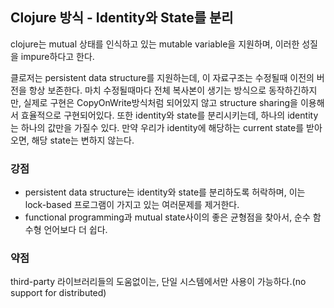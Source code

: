 ## Clojure 방식 - Identity와 State를 분리

clojure는 mutual 상태를 인식하고 있는 mutable variable을 지원하며, 이러한 성질을 impure하다고 한다.

클로저는 persistent data structure를 지원하는데, 이 자료구조는 수정될때 이전의 버전을 항상 보존한다. 마치 수정될때마다 전체 복사본이 생기는 방식으로 동작하긴하지만, 실제로 구현은 CopyOnWrite방식처럼 되어있지 않고 structure sharing을 이용해서 효율적으로 구현되어있다. 또한 identity와 state를 분리시키는데, 하나의 identity는 하나의 값만을 가질수 있다. 만약 우리가 identity에 해당하는 current state를 받아오면, 해당 state는 변하지 않는다. 

### 강점

- persistent data structure는 identity와 state를 분리하도록 허락하며, 이는 lock-based 프로그램이 가지고 있는 여러문제를 제거한다.
- functional programming과 mutual state사이의 좋은 균형점을 찾아서, 순수 함수형 언어보다 더 쉽다.

### 약점

third-party 라이브러리들의 도움없이는, 단일 시스템에서만 사용이 가능하다.(no support for distributed)


